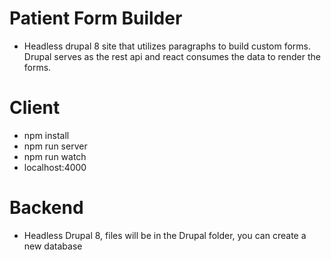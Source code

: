 # Patient Form Builder
- Headless drupal 8 site that utilizes paragraphs to build custom forms. Drupal serves as the rest api and react consumes the data to render the forms.


# Client
- npm install
- npm run server
- npm run watch
- localhost:4000

# Backend

- Headless Drupal 8, files will be in the Drupal folder, you can create a new database

